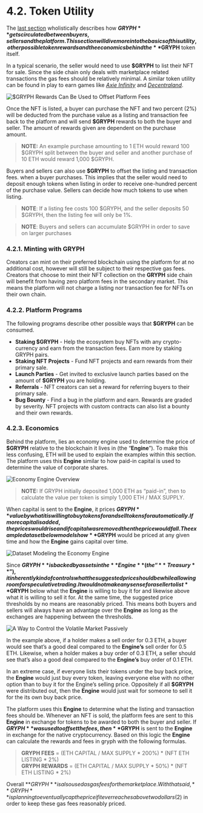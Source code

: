 # 4.2. Token Utility

The [last section](./4.1.-overview.md) wholistically describes how **$GRYPH** gets circulated between buyers, sellers and the platform. This section will dive more into the basics of this utility, other possible token rewards and the economics behind the **$GRYPH** token itself.

In a typical scenario, the seller would need to use **$GRYPH** to list their NFT for sale. Since the side chain only deals with marketplace related transactions the gas fees should be relatively minimal. A similar token utility can be found in play to earn games like [*Axie Infinity*](https://whitepaper.axieinfinity.com/technology/ronin-ethereum-sidechain) and [*Decentraland*](https://decentraland.org/blog/announcements/polygon-mana/).

![$GRYPH Rewards Can Be Used to Offset Platform Fees](https://user-images.githubusercontent.com/120378/154844587-7c8758d4-c4df-456a-a6b7-e13d09de0cb9.png)

Once the NFT is listed, a buyer can purchase the NFT and two percent (2%) will be deducted from the purchase value as a listing and transaction fee back to the platform and will send **$GRYPH** rewards to both the buyer and seller. The amount of rewards given are dependent on the purchase amount.

> **NOTE:** An example purchase amounting to 1 ETH would reward 100 $GRYPH split between the buyer and seller and another purchase of 10 ETH would reward 1,000 $GRYPH.

Buyers and sellers can also use **$GRYPH** to offset the listing and transaction fees. when a buyer purchases. This implies that the seller would need to deposit enough tokens when listing in order to receive one-hundred percent of the purchase value. Sellers can decide how much tokens to use when listing.

> **NOTE**: If a listing fee costs 100 $GRYPH, and the seller deposits 50 $GRYPH, then the listing fee will only be 1%.

> **NOTE**: Buyers and sellers can accumulate $GRYPH in order to save on larger purchases

### 4.2.1. Minting with GRYPH

Creators can mint on their preferred blockchain using the platform for at no additional cost, however will still be subject to their respective gas fees. Creators that choose to mint their NFT collection on the **GRYPH** side chain will benefit from having zero platform fees in the secondary market. This means the platform will not charge a listing nor transaction fee for NFTs on their own chain.

### 4.2.2. Platform Programs

The following programs describe other possible ways that **$GRYPH** can be consumed.

* **Staking $GRYPH** - Help the ecosystem buy NFTs with any crypto-currency and earn from the transaction fees. Earn more by staking GRYPH pairs.
* **Staking NFT Projects** - Fund NFT projects and earn rewards from their primary sale.
* **Launch Parties** - Get invited to exclusive launch parties based on the amount of **$GRYPH** you are holding.
* **Referrals** - NFT creators can set a reward for referring buyers to their primary sale.
* **Bug Bounty** - Find a bug in the platform and earn. Rewards are graded by severity. NFT projects with custom contracts can also list a bounty and their own rewards.

### 4.2.3. Economics

Behind the platform, lies an economy engine used to determine the price of **$GRYPH** relative to the blockchain it lives in (the “**Engine**”). To make this less confusing, ETH will be used to explain the examples within this section. The platform uses this **Engine** similar to how paid-in capital is used to determine the value of corporate shares.

![Economy Engine Overview](https://user-images.githubusercontent.com/120378/154844317-1ae0fde8-1477-4028-b316-61a9d277d611.png)

> **NOTE:** If GRYPH initially deposited 1,000 ETH as “paid-in”, then to calculate the value per token is simply 1,000 ETH / MAX SUPPLY.

When capital is sent to the **Engine**, it prices **$GRYPH** value by what it is willing to buy tokens for and sell tokens for automatically. If more capital is added, the prices would rise and if capital was removed then the price would fall. The example dataset below models how **$GRYPH** would be priced at any given time and how the **Engine** gains capital over time.

![Dataset Modeling the Economy Engine](https://user-images.githubusercontent.com/120378/154844530-56e04a05-197c-4442-af47-6f381cf22a98.png)

Since **$GRYPH** is backed by assets in the **Engine** (the “**Treasury**”), it inherently kind of controls what the suggested price should be while allowing room for speculative trading. It would not make any sense for a seller to list **$GRYPH** below what the **Engine** is willing to buy it for and likewise above what it is willing to sell it for. At the same time, the suggested price thresholds by no means are reasonably priced. This means both buyers and sellers will always have an advantage over the **Engine** as long as the exchanges are happening between the thresholds.

![A Way to Control the Volatile Market Passively](https://user-images.githubusercontent.com/120378/154844378-9a4d6670-e23c-4b83-8734-0ed7468ff0cc.png)

In the example above, if a holder makes a sell order for 0.3 ETH, a buyer would see that’s a good deal compared to the **Engine’s** sell order for 0.5 ETH. Likewise, when a holder makes a buy order of 0.3 ETH, a seller should see that’s also a good deal compared to the **Engine’s** buy order of 0.1 ETH.

In an extreme case, if everyone lists their tokens under the buy back price, the **Engine** would just buy every token, leaving everyone else with no other option than to buy it for the Engine’s selling price. Oppositely if all **$GRYPH** were distributed out, then the **Engine** would just wait for someone to sell it for the its own buy back price.

The platform uses this **Engine** to determine what the listing and transaction fees should be. Whenever an NFT is sold, the platform fees are sent to this **Engine** in exchange for tokens to be awarded to both the buyer and seller. If **$GRYPH** was used to offset the fees, then **$GRYPH** is sent to the **Engine** in exchange for the native cryptocurrency. Based on this logic the **Engine** can calculate the rewards and fees in gryph with the following formulas.

> **GRYPH FEES** = (ETH CAPITAL / MAX SUPPLY \* 200%) \* (NFT ETH LISTING \* 2%)\
> **GRYPH REWARDS** = (ETH CAPITAL / MAX SUPPLY \* 50%) \* (NFT ETH LISTING \* 2%)

Overall **$GRYPH** is also used as gas fees for the marketplace. With that said, **GRYPH** is planning to eventually cap the price if it ever reaches above two dollars ($2) in order to keep these gas fees reasonably priced.
